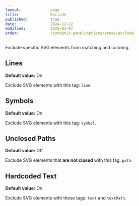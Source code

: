 ```yaml
---
layout:             page
title:              Exclude
published:          true
date:               2024-12-22
modified:           2025-01-07
order:              /synoptic-panel/options/areas/exclude
---
```


Exclude specific SVG elements from matching and coloring.

## Lines

**Default value:** On

Exclude SVG elements with this tag: `line`.

## Symbols

**Default value:** On

Exclude SVG elements with this tag: `symbol`.

## Unclosed Paths

**Default value:** Off

Exclude SVG elements that **are not closed** with this tag: `path`.

## Hardcoded Text

**Default value:** On

Exclude SVG elements with these tags: `text` and `textPath`.
